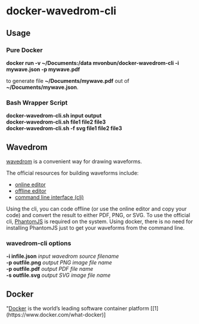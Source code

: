 # docker-wavedrom-cli 
## Usage
### Pure Docker
**docker run -v ~/Documents:/data mvonbun/docker-wavedrom-cli -i mywave.json -p mywave.pdf**

to generate file **~/Documents/mywave.pdf** out of **~/Documents/mywave.json**.
	
### Bash Wrapper Script
**docker-wavedrom-cli.sh input output**  
**docker-wavedrom-cli.sh file1 file2 file3**  
**docker-wavedrom-cli.sh -f svg file1 file2 file3**  

## Wavedrom

[wavedrom](http://wavedrom.com/) is a convenient way for drawing waveforms.

The official resources for building waveforms include:  
 - [online editor](http://wavedrom.com/editor.html)  
 - [offline editor](https://github.com/wavedrom/wavedrom.github.io/releases)  
 - [command line interface (cli)](https://github.com/wavedrom/cli)

Using the cli, you can code offline (or use the online editor and copy
your code) and convert the result to either PDF, PNG, or SVG.  To use
the official cli, [PhantomJS](http://phantomjs.org/) is required on the
system.  Using docker, there is no need for installing PhantomJS just to
get your waveforms from the command line.

### wavedrom-cli options
**-i infile.json** *input wavedrom source filename*  
**-p outfile.png** *output PNG image file name*  
**-p outfile.pdf** *output PDF file name*  
**-s outfile.svg** *output SVG image file name*  

## Docker

"[Docker](https://www.docker.com/) is the world’s leading software
container platform [[1] (https://www\.docker\.com/what-docker)]




